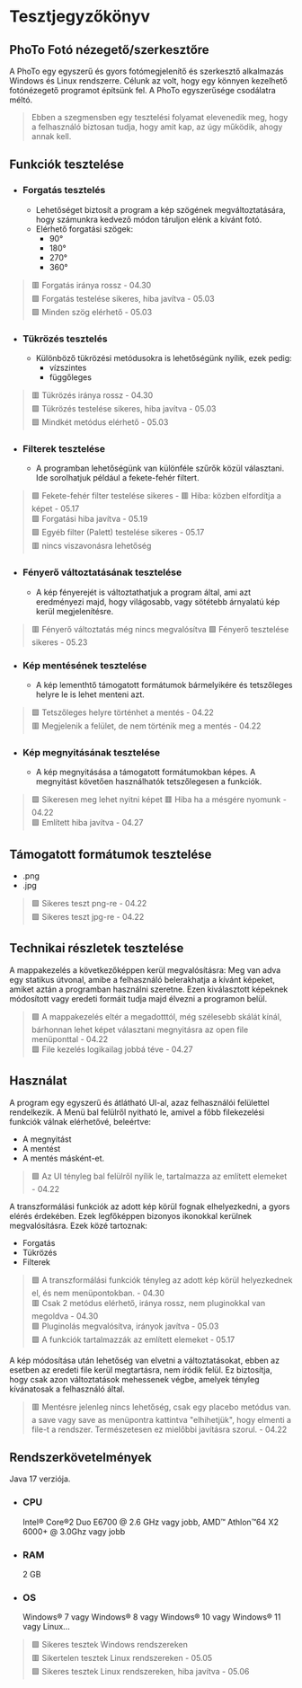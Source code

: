 # Tesztjegyzőkönyv
## PhoTo Fotó nézegető/szerkesztőre

A PhoTo egy egyszerű és gyors fotómegjelenítő és szerkesztő alkalmazás Windows és Linux rendszerre.
Célunk az volt, hogy egy könnyen kezelhető fotónézegető programot építsünk fel. A PhoTo egyszerűsége csodálatra méltó.


> Ebben a szegmensben egy tesztelési folyamat elevenedik meg, hogy a felhasználó biztosan tudja, hogy amit kap, az úgy működik, ahogy annak kell.


## Funkciók tesztelése
* ###  Forgatás tesztelés
  - Lehetőséget biztosít a program a kép szögének megváltoztatására, hogy számunkra kedvező módon táruljon elénk a kívánt fotó.
  - Elérhető forgatási szögek: 
    - 90°
    - 180°
    - 270°
    - 360°

> 🟥 Forgatás iránya rossz - 04.30  
> 🟩 Forgatás testelése sikeres, hiba javítva - 05.03  
> 🟩 Minden szög elérhető - 05.03  

* ###  Tükrözés tesztelés
  - Különböző tükrözési metódusokra is lehetőségünk nyílik, ezek pedig: 
    -   vízszintes
    -   függőleges

> 🟥 Tükrözés iránya rossz - 04.30  
> 🟩 Tükrözés testelése sikeres, hiba javítva - 05.03  
> 🟩 Mindkét metódus elérhető - 05.03  

* ###  Filterek tesztelése
  - A programban lehetőségünk van különféle szűrők közül választani. Ide sorolhatjuk például a fekete-fehér filtert.   

> 🟩 Fekete-fehér filter testelése sikeres - 🟥 Hiba: közben elfordítja a képet - 05.17  
> 🟩 Forgatási hiba javítva - 05.19  
> 🟩 Egyéb filter (Palett) testelése sikeres - 05.17  
> 🟥 nincs viszavonásra lehetőség  

* ###  Fényerő változtatásának tesztelése
  - A kép fényerejét is változtathatjuk a program által, ami azt eredményezi majd, hogy világosabb, vagy sötétebb árnyalatú kép kerül megjelenítésre.

> 🟥 Fényerő változtatás még nincs megvalósítva
> 🟩 Fényerő tesztelése sikeres - 05.23
  
* ###  Kép mentésének tesztelése
  - A kép lementhtő támogatott formátumok bármelyikére és tetszőleges helyre le is lehet menteni azt.

> 🟩 Tetszőleges helyre történhet a mentés - 04.22  
> 🟥 Megjelenik a felület, de nem történik meg a mentés - 04.22  

* ###  Kép megnyitásának tesztelése
  - A kép megnyitásása a támogatott formátumokban képes. A megnyitást követően használhatók tetszőlegesen a funkciók.

> 🟩 Sikeresen meg lehet nyitni képet 🟥 Hiba ha a mésgére nyomunk - 04.22  
> 🟩 Említett hiba javítva - 04.27  

## Támogatott formátumok tesztelése
   * .png 
   * .jpg

> 🟩 Sikeres teszt png-re - 04.22  
> 🟩 Sikeres teszt jpg-re - 04.22  
 
## Technikai részletek tesztelése
A mappakezelés a következőképpen kerül megvalósításra: Meg van adva egy statikus útvonal, amibe a felhasználó belerakhatja a kívánt képeket, amiket aztán a programban használni szeretne. Ezen kiválasztott képeknek módosított vagy eredeti formáit tudja majd élvezni a programon belül.

> 🟩 A mappakezelés eltér a megadotttól, még szélesebb skálát kínál, bárhonnan lehet képet választani megnyitásra az open file menüponttal - 04.22  
> 🟩 File kezelés logikailag jobbá téve - 04.27  

## Használat

A program egy egyszerű és átlátható UI-al, azaz felhasználói felülettel rendelkezik. A Menü bal felülről nyitható le, amivel a főbb filekezelési funkciók válnak elérhetővé, beleértve:
  * A megnyitást
  * A mentést
  * A mentés másként-et.
  
  > 🟩 Az UI tényleg bal felülről nyílik le, tartalmazza az említett elemeket - 04.22  
  
 A transzformálási funkciók az adott kép körül fognak elhelyezkedni, a gyors elérés érdekében. Ezek legfőképpen bizonyos ikonokkal kerülnek megvalósításra. Ezek közé tartoznak:
  * Forgatás
  * Tükrözés
  * Filterek

  > 🟩 A transzformálási funkciók tényleg az adott kép körül helyezkednek el, és nem menüpontokban. - 04.30  
  > 🟥 Csak 2 metódus elérhető, iránya rossz, nem pluginokkal van megoldva - 04.30  
  > 🟩 Pluginolás megvalósítva, irányok javítva - 05.03  
  > 🟩 A funkciók tartalmazzák az említett elemeket - 05.17  
  
A kép módosítása után lehetőség van elvetni a változtatásokat, ebben az esetben az eredeti file kerül megtartásra, nem íródik felül.
Ez biztosítja, hogy csak azon változtatások mehessenek végbe, amelyek tényleg kívánatosak a felhasználó által.

> 🟥 Mentésre jelenleg nincs lehetőség, csak egy placebo metódus van. a save vagy save as menüpontra kattintva "elhihetjük", hogy elmenti a file-t a rendszer. Természetesen ez mielőbbi javításra szorul. - 04.22  


## Rendszerkövetelmények

Java 17 verziója.

* ### CPU 
  Intel® Core®2 Duo E6700 @ 2.6 GHz vagy jobb, AMD™ Athlon™64 X2 6000+ @ 3.0Ghz vagy jobb
* ### RAM
  2 GB
* ### OS
  Windows® 7 vagy Windows® 8 vagy Windows® 10 vagy Windows® 11 vagy Linux...
  
> 🟩 Sikeres tesztek Windows rendszereken  
> 🟥 Sikertelen tesztek Linux rendszereken - 05.05  
> 🟩 Sikeres tesztek Linux rendszereken, hiba javítva - 05.06  


